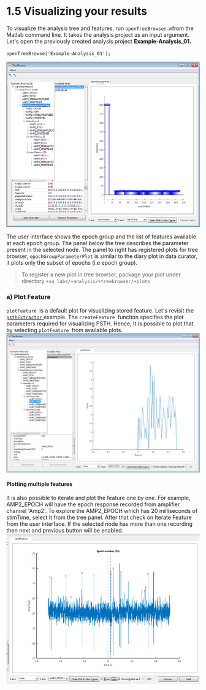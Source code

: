 # 1.5 Visualizing your results

To visualize the analysis tree and features, run `openTreeBrowser.m`from the Matlab command line. It takes the analysis project as an input argument. Let's open the previously created analysis project **Example-Analysis\_01.**

`openTreeBrowse('Example-Analysis_01');`

![](/assets/tree_browser.png)

The user interface shows the epoch group and the list of features available at each epoch group. The panel below the tree describes the parameter present in the selected node. The panel to right has registered plots for tree browser, `epochGroupParameterPlot` is similar to the diary plot in data curator, it plots only the subset of epochs \(i.e epoch group\).

> To register a new plot in tree browser, package your plot under directory `+sa_labs/+analysis/+treebrowser/+plots`

### a\) Plot Feature

`plotFeature `is a default plot for visualizing stored feature. Let's revisit the [`psthExtractor` ](/building-analysis-pipeline/creating-feature-extractor.md)example.  The `createFeature `function specifies the plot parameters required for visualizing PSTH. Hence, It is possible to plot that by selecting `plotFeature `from available plots.  
![](/assets/psth_response.png)

#### Plotting multiple features

It is also possible to iterate and plot the feature one by one. For example, AMP2\_EPOCH will have the epoch response recorded from amplifier channel 'Amp2'. To explore the AMP2\_EPOCH which has 20 milliseconds of stimTime, select it from the tree panel. After that check on Iterate Feature from the user interface. If the selected node has more than one recording then next and previous button will be enabled.   
![](/assets/feature_itereator.png)

